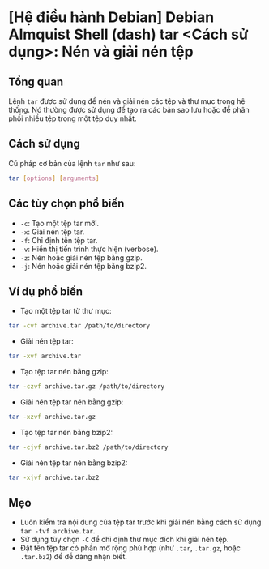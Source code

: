# [Hệ điều hành Debian] Debian Almquist Shell (dash) tar <Cách sử dụng>: Nén và giải nén tệp

## Tổng quan
Lệnh `tar` được sử dụng để nén và giải nén các tệp và thư mục trong hệ thống. Nó thường được sử dụng để tạo ra các bản sao lưu hoặc để phân phối nhiều tệp trong một tệp duy nhất.

## Cách sử dụng
Cú pháp cơ bản của lệnh `tar` như sau:

```bash
tar [options] [arguments]
```

## Các tùy chọn phổ biến
- `-c`: Tạo một tệp tar mới.
- `-x`: Giải nén tệp tar.
- `-f`: Chỉ định tên tệp tar.
- `-v`: Hiển thị tiến trình thực hiện (verbose).
- `-z`: Nén hoặc giải nén tệp bằng gzip.
- `-j`: Nén hoặc giải nén tệp bằng bzip2.

## Ví dụ phổ biến
- Tạo một tệp tar từ thư mục:

```bash
tar -cvf archive.tar /path/to/directory
```

- Giải nén tệp tar:

```bash
tar -xvf archive.tar
```

- Tạo tệp tar nén bằng gzip:

```bash
tar -czvf archive.tar.gz /path/to/directory
```

- Giải nén tệp tar nén bằng gzip:

```bash
tar -xzvf archive.tar.gz
```

- Tạo tệp tar nén bằng bzip2:

```bash
tar -cjvf archive.tar.bz2 /path/to/directory
```

- Giải nén tệp tar nén bằng bzip2:

```bash
tar -xjvf archive.tar.bz2
```

## Mẹo
- Luôn kiểm tra nội dung của tệp tar trước khi giải nén bằng cách sử dụng `tar -tvf archive.tar`.
- Sử dụng tùy chọn `-C` để chỉ định thư mục đích khi giải nén tệp.
- Đặt tên tệp tar có phần mở rộng phù hợp (như `.tar`, `.tar.gz`, hoặc `.tar.bz2`) để dễ dàng nhận biết.